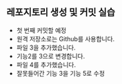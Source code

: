 ## 레포지토리 생성 및 커밋 실습
* 첫 번째 커밋할 예정
* 원격 저장소로는 Github를 사용합니다.
* 파일 3을 추가했습니다.
* 기능2를 3으로 변경합니다.
* 파일 4를 추가했습니다.
* 잘못들어간 기능 3을 기능 5로 수정